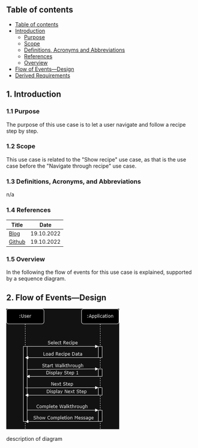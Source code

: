 ## Table of contents
- [Table of contents](#table-of-contents)
- [Introduction](#1-introduction)
    - [Purpose](#11-purpose)
    - [Scope](#12-scope)
    - [Definitions, Acronyms and Abbreviations](#13-definitions-acronyms-and-abbreviations)
    - [References](#14-references)
    - [Overview](#15-overview)
- [Flow of Events—Design](#2-flow-of-eventsdesign)
- [Derived Requirements](#3-derived-requirements)

## 1. Introduction
### 1.1 Purpose
The purpose of this use case is to let a user navigate and follow a recipe step by step.

### 1.2 Scope
This use case is related to the "Show recipe" use case, as that is the use case before the "Navigate through recipe" use case.

### 1.3 Definitions, Acronyms, and Abbreviations
n/a


### 1.4 References
| Title                                                         | Date |
|---------------------------------------------------------------|------------|
| [Blog](https://github.com/GermanJesus-lul/Rezeptbuch/discussions) | 19.10.2022  |
| [Github](https://github.com/GermanJesus-lul/Rezeptbuch/)          | 19.10.2022  |

### 1.5 Overview
In the following the flow of events for this use case is explained, supported by a sequence diagram.

## 2. Flow of Events—Design 
![](https://github.com/GermanJesus-lul/Rezeptbuch/blob/main/docs/sequence_diagrams/NavigateThroughRecipeSequenceDiagram.png)

description of diagram
